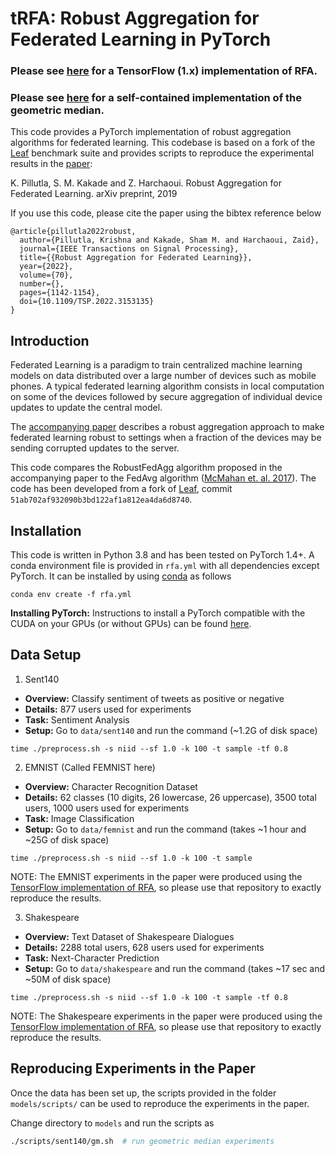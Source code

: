 # tRFA: Robust Aggregation for Federated Learning in PyTorch


### Please see [here](https://github.com/krishnap25/RFA) for a TensorFlow (1.x) implementation of RFA.

### Please see [here](https://github.com/krishnap25/geom_median) for a self-contained implementation of the geometric median.

This code provides a PyTorch implementation of 
robust aggregation algorithms for federated learning.
This codebase is based on a fork of the [Leaf](leaf.cmu.edu) benchmark suite
and provides scripts to reproduce the experimental results in the 
[paper](https://arxiv.org/abs/1912.13445):

K. Pillutla, S. M. Kakade and Z. Harchaoui. 
Robust Aggregation for Federated Learning. arXiv preprint, 2019 

If you use this code, please cite the paper using the bibtex reference below

```
@article{pillutla2022robust,
  author={Pillutla, Krishna and Kakade, Sham M. and Harchaoui, Zaid},
  journal={IEEE Transactions on Signal Processing}, 
  title={{Robust Aggregation for Federated Learning}}, 
  year={2022},
  volume={70},
  number={},
  pages={1142-1154},
  doi={10.1109/TSP.2022.3153135}
}
```

Introduction
-----------------
Federated Learning is a paradigm to train centralized machine learning models 
on data distributed over a large number of devices such as mobile phones.
A typical federated learning algorithm consists in local computation on some 
of the devices followed by secure aggregation of individual device updates 
to update the central model. 

The [accompanying paper](https://arxiv.org/abs/1912.13445) describes a 
robust aggregation approach to make federated learning robust 
to settings when a fraction of the devices may be sending corrupted updates to the server. 

This code compares the RobustFedAgg algorithm proposed in the accompanying paper
to the FedAvg algorithm ([McMahan et. al. 2017](https://arxiv.org/abs/1602.05629)).
The code has been developed from a fork of [Leaf](leaf.cmu.edu), commit 
```51ab702af932090b3bd122af1a812ea4da6d8740```.


Installation                                                                                                                   
-----------------
This code is written in Python 3.8
and has been tested on PyTorch 1.4+.
A conda environment file is provided in 
`rfa.yml` with all dependencies except PyTorch. 
It can be installed by using 
[conda](https://docs.conda.io/projects/conda/en/latest/user-guide/tasks/manage-environments.html#creating-an-environment-from-an-environment-yml-file)
as follows

```
conda env create -f rfa.yml 
```


**Installing PyTorch:** Instructions to install 
a PyTorch compatible with the CUDA on your GPUs (or without GPUs)
can be found [here](https://pytorch.org/get-started/locally/).


Data Setup
-----------


1. Sent140

  * **Overview:** Classify sentiment of tweets as positive or negative
  * **Details:** 877 users used for experiments
  * **Task:** Sentiment Analysis
  * **Setup:** Go to ```data/sent140``` and run the command (~1.2G of disk space)
 
```
time ./preprocess.sh -s niid --sf 1.0 -k 100 -t sample -tf 0.8
```


2. EMNIST (Called FEMNIST here)

  * **Overview:** Character Recognition Dataset
  * **Details:** 62 classes (10 digits, 26 lowercase, 26 uppercase), 3500 total users, 1000 users used for experiments
  * **Task:** Image Classification
  * **Setup:** Go to ```data/femnist``` and run the command (takes ~1 hour and ~25G of disk space) 
  
```
time ./preprocess.sh -s niid --sf 1.0 -k 100 -t sample
```
NOTE: The EMNIST experiments in the paper were produced using the [TensorFlow implementation of RFA](https://github.com/krishnap25/RFA), so 
please use that repository to exactly reproduce the results.

3. Shakespeare

  * **Overview:** Text Dataset of Shakespeare Dialogues
  * **Details:** 2288 total users, 628 users used for experiments
  * **Task:** Next-Character Prediction
  * **Setup:** Go to ```data/shakespeare``` and run the command (takes ~17 sec and ~50M of disk space)
 
```
time ./preprocess.sh -s niid --sf 1.0 -k 100 -t sample -tf 0.8
```
NOTE: The Shakespeare experiments in the paper were produced using the [TensorFlow implementation of RFA](https://github.com/krishnap25/RFA), so 
please use that repository to exactly reproduce the results.



Reproducing Experiments in the Paper
-------------------------------------

Once the data has been set up, the scripts provided in the folder ```models/scripts/``` can be used 
to reproduce the experiments in the paper.

Change directory to ```models``` and run the scripts as 
```bash
./scripts/sent140/gm.sh  # run geometric median experiments
``` 
